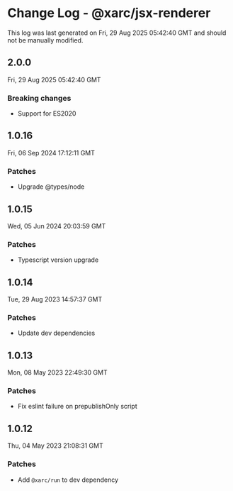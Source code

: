 # Change Log - @xarc/jsx-renderer

This log was last generated on Fri, 29 Aug 2025 05:42:40 GMT and should not be manually modified.

## 2.0.0
Fri, 29 Aug 2025 05:42:40 GMT

### Breaking changes

- Support for ES2020

## 1.0.16
Fri, 06 Sep 2024 17:12:11 GMT

### Patches

- Upgrade @types/node

## 1.0.15
Wed, 05 Jun 2024 20:03:59 GMT

### Patches

- Typescript version upgrade

## 1.0.14
Tue, 29 Aug 2023 14:57:37 GMT

### Patches

- Update dev dependencies

## 1.0.13
Mon, 08 May 2023 22:49:30 GMT

### Patches

- Fix eslint failure on prepublishOnly script

## 1.0.12
Thu, 04 May 2023 21:08:31 GMT

### Patches

- Add `@xarc/run` to dev dependency


